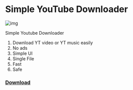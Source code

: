 # Simple YouTube Downloader

![img](https://github.com/user-attachments/assets/3231344b-9979-413e-9fe8-bbd1ae55b4c8)

Simple Youtube Downloader

1. Download YT video or YT music easily
2. No ads
3. Simple UI
4. Single File
5. Fast
6. Safe

### [Download](https://github.com/AppStudioLB/SimpleYouTubeDownloader/releases)
